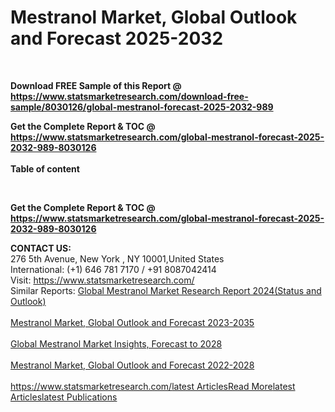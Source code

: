 <h1>Mestranol Market, Global Outlook and Forecast 2025-2032</h1><br/><p><strong>Download FREE Sample of this Report @ <a href="https://www.statsmarketresearch.com/download-free-sample/8030126/global-mestranol-forecast-2025-2032-989">https://www.statsmarketresearch.com/download-free-sample/8030126/global-mestranol-forecast-2025-2032-989</a></strong></p><div><b>Get the Complete Report & TOC @ <a href="https://www.statsmarketresearch.com/global-mestranol-forecast-2025-2032-989-8030126">https://www.statsmarketresearch.com/global-mestranol-forecast-2025-2032-989-8030126</a></b></div><br><b>Table of content</b><p><br><div><b>Get the Complete Report & TOC @ <a href="https://www.statsmarketresearch.com/global-mestranol-forecast-2025-2032-989-8030126">https://www.statsmarketresearch.com/global-mestranol-forecast-2025-2032-989-8030126</a></b></div></p> <b>CONTACT US:</b><br>276 5th Avenue, New York , NY 10001,United States<br>International: (+1) 646 781 7170 / +91 8087042414<br>Visit: <a href="https://www.statsmarketresearch.com/">https://www.statsmarketresearch.com/</a><br>Similar Reports: <a href="https://www.statsmarketresearch.com/global-mestranol-forecast-2025-2032-989-8030126">Global Mestranol Market Research Report 2024(Status and Outlook)</a><br/><br/><a href="https://www.statsmarketresearch.com/global-mestranol-forecast-2025-2032-989-8030126">Mestranol Market, Global Outlook and Forecast 2023-2035</a><br/><br/><a href="https://www.statsmarketresearch.com/global-mestranol-forecast-2025-2032-989-8030126">Global Mestranol Market Insights, Forecast to 2028</a><br/><br/><a href="https://www.statsmarketresearch.com/global-mestranol-forecast-2025-2032-989-8030126">Mestranol Market, Global Outlook and Forecast 2022-2028</a><br/><br/><a href="https://gyeongbokgung.com">https://www.statsmarketresearch.com/</a><a href="https://hallyeomaritime.com">latest Articles</a><a href="https://jingwansa.com">Read More</a><a href=https://nguoiviet.jp/">latest Articles</a><a href="https://www.intelmarketresearch.com/">latest Publications</a>